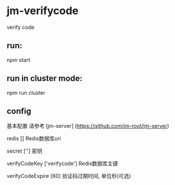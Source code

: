 # jm-verifycode

verify code

## run:

npm start

## run in cluster mode:

npm run cluster

## config

基本配置 请参考 [jm-server] (https://github.com/jm-root/jm-server)

redis [] Redis数据库uri

secret [''] 密钥

verifyCodeKey ['verifycode'] Redis数据库主键

verifyCodeExpire [60] 验证码过期时间, 单位秒(可选)
